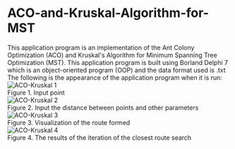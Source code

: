 # ACO-and-Kruskal-Algorithm-for-MST
This application program is an implementation of the Ant Colony Optimization (ACO) and Kruskal's Algorithm for Minimum Spanning Tree Optimization (MST).
This application program is built using Borland Delphi 7 which is an object-oriented program (OOP) and the data format used is .txt
<br>
The following is the appearance of the application program when it is run:
![ACO-Kruskal 1](https://user-images.githubusercontent.com/108499355/213867714-48f08940-78ce-4a07-8a7a-2f18c2024416.png)
<br>Figure 1. Input point<br>
![ACO-Kruskal 2](https://user-images.githubusercontent.com/108499355/213867743-516f145f-1fb3-44ec-9d8f-c02047d98af5.png)
<br>Figure 2. Input the distance between points and other parameters<br>
![ACO-Kruskal 3](https://user-images.githubusercontent.com/108499355/213867809-3d2f3fe6-3dab-4aba-8276-06aa5784463c.png)
<br>Figure 3. Visualization of the route formed<br>
![ACO-Kruskal 4](https://user-images.githubusercontent.com/108499355/213867855-042ceec9-ae22-41b4-89e4-21779a68a502.png)
<br>Figure 4. The results of the iteration of the closest route search<br>
